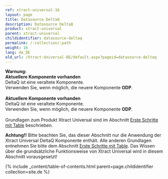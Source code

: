 ```yaml
---
ref: xtract-universal-16
layout: page
title: Datasource DeltaQ
description: Datasource DeltaQ
product: xtract-universal
parent: xtract-universal
childidentifier: datasource-deltaq
permalink: /:collection/:path
weight: 16
lang: de_DE
old_url: /Xtract-Universal-DE/default.aspx?pageid=datasource-deltaq
---
```


<div class="alert alert-warning">
  <i class="fas fa-exclamation-triangle"></i> <strong>Warnung:
  <br>Aktuellere Komponente vorhanden</strong> <br>
   DeltaQ ist eine veraltete Komponente.<br>
 Verwenden Sie, wenn möglich, die neuere Komponente <strong>ODP</strong>.
</div><br>

<div class="alert alert-warning">
  <i class="fas fa-exclamation-triangle"></i> <strong>Aktuellere Komponente vorhanden</strong> <br>
   DeltaQ ist eine veraltete Komponente.<br>
 Verwenden Sie, wenn möglich, die neuere Komponente <strong>ODP</strong>.
</div><br>

<div class="alert alert-info">
  <i class="fas fa-info-circle"></i> Grundlagen zum Produkt Xtract Universal sind im Abschnitt <a href="#" class="alert-link">Erste Schritte mit Table</a> beschrieben.<br>
</div>


**Achtung!!** Bitte beachten Sie, das dieser Abschnitt nur die Anwendung der Xtract Universal DeltaQ Komponente enthält. Alle anderen Grundlagen entnehmen Sie bitte dem Abschnitt [Erste Schritte mit Table](./erste-schritte-mit-xtract-table). Das Wissen über die grundsätzliche Funktionsweise von Xtract Universal wird in diesem Abschnitt vorausgesetzt!

{% include _content/table-of-contents.html parent=page.childidentifier collection=site.de %}